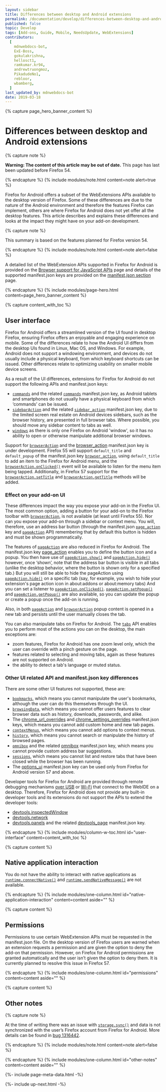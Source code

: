 ```yaml
---
layout: sidebar
title: Differences between desktop and Android extensions
permalink: /documentation/develop/differences-between-desktop-and-android-extensions/
published: false
topic: Develop
tags: [Add-ons, Guide, Mobile, NeedsUpdate, WebExtensions]
contributors:
  [
    mdnwebdocs-bot,
    ExE-Boss,
    gokulakrishna,
    hellosct1,
    ramkumar.kr94,
    andrewtruongmoz,
    PikadudeNo1,
    rebloor,
    wbamberg,
  ]
last_updated_by: mdnwebdocs-bot
date: 2019-03-18
---
```


<!-- Page Hero Banner -->

{% capture page_hero_banner_content %}

# Differences between desktop and Android extensions

{% capture note %}

**Warning: The content of this article may be out of date.** This page has last been updated before Firefox 54.

{% endcapture %}
{% include modules/note.html
	content=note
	alert=true
%}

Firefox for Android offers a subset of the WebExtensions APIs available to the desktop version of Firefox. Some of these differences are due to the nature of the Android environment and therefore the features Firefox can implement, others are where Firefox for Android does not yet offer all the desktop features. This article describes and explains these differences and looks at the impact they might have on your add-on development.

{% capture note %}

This summary is based on the features planned for Firefox version 54.

{% endcapture %}
{% include modules/note.html
	content=note
	alert=false
%}

A detailed list of the WebExtension APIs supported in Firefox for Android is provided on the [Browser support for JavaScript APIs](https://developer.mozilla.org/docs/Mozilla/Add-ons/WebExtensions/Browser_support_for_JavaScript_APIs) page and details of the supported manifest.json keys are provided on the [manifest.json section](https://developer.mozilla.org/Add-ons/WebExtensions/manifest.json) page.

{% endcapture %}
{% include modules/page-hero.html
    content=page_hero_banner_content
%}

<!-- END: Page Hero Banner -->

<!-- Content with Table of Contents Module -->

{% capture content_with_toc %}

## User interface

Firefox for Android offers a streamlined version of the UI found in desktop Firefox, ensuring Firefox offers an enjoyable and engaging experience on mobile. Some of the differences relate to how the Android UI differs from the desktop UIs found in Linux, Mac OS, and Windows. For example, Android does not support a windowing environment, and devices do not usually include a physical keyboard, from which keyboard shortcuts can be issued. Other differences relate to optimizing usability on smaller mobile device screens.

As a result of the UI differences, extensions for Firefox for Android do not support the following APIs and manifest.json keys:

- [`commands`](https://developer.mozilla.org/docs/Mozilla/Add-ons/WebExtensions/API/commands) and the related [`commands`](https://developer.mozilla.org/Add-ons/WebExtensions/manifest.json/commands) manifest.json key, as Android tablets and smartphones do not usually have a physical keyboard from which ‘commands’ can be issued.
- [`sidebarAction`](https://developer.mozilla.org/docs/Mozilla/Add-ons/WebExtensions/API/sidebarAction) and the related [`sidebar_action`](https://developer.mozilla.org/Add-ons/WebExtensions/manifest.json/sidebar_action) manifest.json key, due to the limited screen real estate on Android devices sidebars, such as the browser history, are presented in full browser tabs. Where possible, you should move any sidebar content to tabs as well.
- [`windows`](https://developer.mozilla.org/docs/Mozilla/Add-ons/WebExtensions/API/windows) as there is only one Firefox on Android 'window', so it has no ability to open or otherwise manipulate additional browser windows.

Support for [`browserAction`](https://developer.mozilla.org/docs/Mozilla/Add-ons/WebExtensions/API/browserAction) and the [browser_action](https://developer.mozilla.org/docs/Mozilla/Add-ons/WebExtensions/manifest.json/browser_action) manifest.json key is under development. Firefox 55 will support `default_title` and `default_popup` of the manifest.json key [`browser_action`](https://developer.mozilla.org/docs/Mozilla/Add-ons/WebExtensions/manifest.json/browser_action), using `default_title` to add an item to the Firefox for Android menu, and the [`browserAction.onClicked()`](https://developer.mozilla.org/docs/Mozilla/Add-ons/WebExtensions/API/browserAction/onClicked) event will be available to listen for the menu item being tapped. Additionally, in Firefox 57 support for the [`browserAction.setTitle`](https://developer.mozilla.org/docs/Mozilla/Add-ons/WebExtensions/API/browserAction/setTitle) and [`browserAction.getTitle`](https://developer.mozilla.org/docs/Mozilla/Add-ons/WebExtensions/API/browserAction/getTitle) methods will be added.

### Effect on your add-on UI

These differences impact the way you expose your add-on in the Firefox UI. The most common option, adding a button for your add-on to the Firefox toolbar with [`browserAction`](https://developer.mozilla.org/docs/Mozilla/Add-ons/WebExtensions/API/browserAction), is not available (at least until Firefox 55). Nor can you expose your add-on through a sidebar or context menu. You will, therefore, use an address bar button (through the manifest.json [`page_action`](https://developer.mozilla.org/docs/Mozilla/Add-ons/WebExtensions/manifest.json/page_action) key and [`pageAction`](https://developer.mozilla.org//Add-ons/WebExtensions/API/pageAction) API) remembering that by default this button is hidden and must be shown programmatically.

The features of [`pageAction`](https://developer.mozilla.org/docs/Mozilla/Add-ons/WebExtensions/API/pageAction) are also reduced in Firefox for Android. The manifest.json key [page_action](https://developer.mozilla.org/en-US/docs/Mozilla/Add-ons/WebExtensions/manifest.json/page_action) enables you to define the button icon and a popup. You then have use of [`pageAction.show()`](https://developer.mozilla.org/docs/Mozilla/Add-ons/WebExtensions/API/pageAction/show) and [`pageAction.hide()`](https://developer.mozilla.org/docs/Mozilla/Add-ons/WebExtensions/API/pageAction/hide) however, once ‘shown’, note that the address bar button is visible in all tabs (unlike the desktop behavior, where the button is shown only for a specified tab.) But you will still be able to hide the pageAction using [`pageAction.hide()`](https://developer.mozilla.org/docs/Mozilla/Add-ons/WebExtensions/API/pageAction/hide) on a specific tab (say, for example, you wish to hide your extension's page action icon in about:addons or about:memory tabs) And you can set a listener to [`pageAction.onClicked()`](https://developer.mozilla.org/docs/Mozilla/Add-ons/WebExtensions/API/pageAction/onClicked). [`pageAction.setPopup()`](https://developer.mozilla.org/docs/Mozilla/Add-ons/WebExtensions/API/pageAction/setPopup) and [`pageAction.getPopup()`](https://developer.mozilla.org/docs/Mozilla/Add-ons/WebExtensions/API/pageAction/getPopup) are also available, so you can update the popup or create a popup once the add-on is running.

Also, in both [`pageAction`](https://developer.mozilla.org/docs/Mozilla/Add-ons/WebExtensions/API/pageAction) and [`browserAction`](https://developer.mozilla.org/docs/Mozilla/Add-ons/WebExtensions/API/browserAction) popup content is opened in a new tab and persists until the user manually closes the tab.

You can also manipulate tabs on Firefox for Android. The [`tabs`](https://developer.mozilla.org/docs/Mozilla/Add-ons/WebExtensions/API/tabs) API enables you to perform most of the actions you can on the desktop, the main exceptions are:

- zoom features, Firefox for Android has one zoom level only, which the user can override with a pinch gesture on the page.
- features related to selecting and moving tabs, again as these features are not supported on Android.
- the ability to detect a tab's language or muted status.

### Other UI related API and manifest.json key differences

There are some other UI features not supported, these are:

- [`bookmarks`](https://developer.mozilla.org/docs/Mozilla/Add-ons/WebExtensions/API/bookmarks), which means you cannot manipulate the user's bookmarks, although the user can do this themselves through the UI.
- [`browsingData`](https://developer.mozilla.org/docs/Mozilla/Add-ons/WebExtensions/API/browsingData), which means you cannot offer users features to clear browser data such as history, downloads, passwords, and alike.
- The [chrome_url_overrides](https://developer.mozilla.org/Add-ons/WebExtensions/manifest.json/chrome_url_overrides) and [chrome_settings_overrides](https://developer.mozilla.org/Add-ons/WebExtensions/manifest.json/chrome_settings_overrides) manifest.json keys, which means you cannot add custom home and new tab pages.
- [`contextMenus`](https://developer.mozilla.org/docs/Mozilla/Add-ons/WebExtensions/API/contextMenus), which means you cannot add options to context menus.
- [`history`](https://developer.mozilla.org/docs/Mozilla/Add-ons/WebExtensions/API/history), which means you cannot search or manipulate the history of browsed pages.
- [`omnibox`](https://developer.mozilla.org/docs/Mozilla/Add-ons/WebExtensions/API/omnibox) and the related [omnibox](https://developer.mozilla.org/Add-ons/WebExtensions/manifest.json/omnibox) manifest.json key, which means you cannot provide custom address bar suggestions.
- [`sessions`](https://developer.mozilla.org/docs/Mozilla/Add-ons/WebExtensions/API/sessions), which means you cannot list and restore tabs that have been closed while the browser has been running.
- The [options_ui](https://developer.mozilla.org/Add-ons/WebExtensions/manifest.json/options_ui) manifest.json key can be used only from Firefox for Android version 57 and above.

Developer tools for Firefox for Android are provided through remote debugging mechanisms [over USB](https://developer.mozilla.org/docs/Tools/Remote_Debugging/Debugging_Firefox_for_Android_with_WebIDE) or [Wi-Fi](https://developer.mozilla.org/docs/Tools/Remote_Debugging/Debugging_Firefox_for_Android_over_Wifi) that connect to the WebIDE on a desktop. Therefore, Firefox for Android does not provide any built-in developer tools and its extensions do not support the APIs to extend the developer tools:

- [devtools.inspectedWindow](https://developer.mozilla.org/docs/Mozilla/Add-ons/WebExtensions/API/devtools.inspectedWindow)
- [devtools.network](https://developer.mozilla.org/docs/Mozilla/Add-ons/WebExtensions/API/devtools.network)
- [devtools.panels](https://developer.mozilla.org/docs/Mozilla/Add-ons/WebExtensions/API/devtools.panels) and the related [devtools_page](https://developer.mozilla.org/Add-ons/WebExtensions/manifest.json/devtools_page) manifest.json key.

{% endcapture %}
{% include modules/column-w-toc.html
    id="user-interface"
    content=content_with_toc
%}

<!-- END: Content with Table of Contents -->

<!-- Single Column Body Module -->

{% capture content %}

## Native application interaction

You do not have the ability to interact with native applications as [`runtime.connectNative()`](https://developer.mozilla.org/docs/Mozilla/Add-ons/WebExtensions/API/runtime/connectNative) and [`runtime.sendNativeMessage()`](https://developer.mozilla.org/docs/Mozilla/Add-ons/WebExtensions/API/runtime/sendNativeMessage) are not available.

{% endcapture %}
{% include modules/one-column.html
    id="native-application-interaction"
    content=content
    aside=""
%}

<!-- END: Single Column Body Module -->

<!-- Single Column Body Module -->

{% capture content %}

## Permissions

Permissions to use certain WebExtension APIs must be requested in the manifest.json file. On the desktop version of Firefox users are warned when an extension requests a permission and are given the option to deny the add-on that permission. However, on Firefox for Android permissions are granted automatically and the user isn’t given the option to deny them. It is currently planned to resolve this issue in Firefox 57.

{% endcapture %}
{% include modules/one-column.html
    id="permissions"
    content=content
    aside=""
%}

<!-- END: Single Column Body Module -->

<!-- Single Column Body Module -->

{% capture content %}

## Other notes

{% capture note %}

At the time of writing there was an issue with [`storage.sync()`](https://developer.mozilla.org/docs/Mozilla/Add-ons/WebExtensions/API/storage/sync) and data is not synchronized with the user’s Firefox account from Firefox for Android. More details can be found in [bug 1316442](https://bugzilla.mozilla.org/show_bug.cgi?id=1316442).

{% endcapture %}
{% include modules/note.html
	content=note
	alert=false
%}

{% endcapture %}
{% include modules/one-column.html
    id="other-notes"
    content=content
    aside=""
%}

<!-- END: Single Column Body Module -->

<!-- Meta Data -->

{%- include page-meta-data.html -%}

<!-- END: Meta Data -->

<!-- Up Next -->

{%- include up-next.html -%}

<!-- END: Up Next -->
